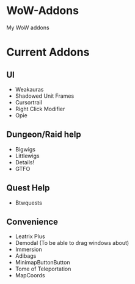 # WoW-Addons
My WoW addons

# Current Addons

## UI
* Weakauras
* Shadowed Unit Frames
* Cursortrail
* Right Click Modifier
* Opie

## Dungeon/Raid help
* Bigwigs
* Littlewigs
* Details!
* GTFO

## Quest Help
* Btwquests

## Convenience
* Leatrix Plus
* Demodal (To be able to drag windows about)
* Immersion
* Adibags
* MinimapButtonButton
* Tome of Teleportation
* MapCoords



